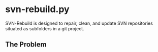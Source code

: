 svn-rebuild.py
===

SVN-Rebuild is designed to repair, clean, and update SVN repositories situated as subfolders in a git project.

The Problem
---

